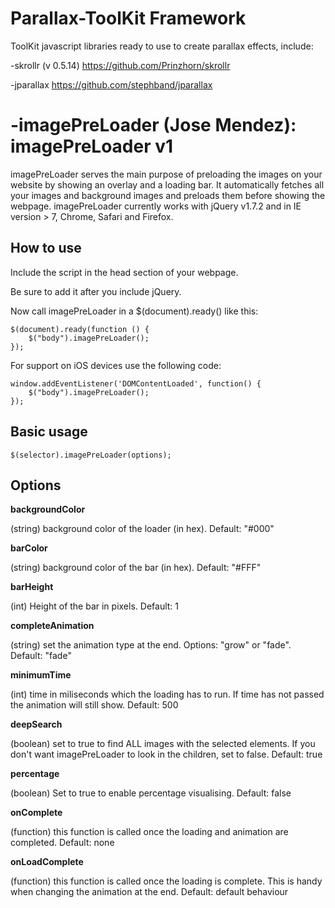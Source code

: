 Parallax-ToolKit Framework
================

ToolKit javascript libraries ready to use to create parallax effects, include:

-skrollr (v 0.5.14) https://github.com/Prinzhorn/skrollr

-jparallax https://github.com/stephband/jparallax

-imagePreLoader (Jose Mendez):
imagePreLoader v1
==============

imagePreLoader serves the main purpose of preloading the images on your website by showing an overlay and a loading bar. It automatically fetches all your images and background images and preloads them before showing the webpage.
imagePreLoader currently works with jQuery v1.7.2 and in IE version > 7, Chrome, Safari and Firefox.


How to use
----------

Include the script in the head section of your webpage.

  <script src="path/to/file/jquery.imagePreLoader.js" type="text/javascript"></script>

Be sure to add it after you include jQuery.

Now call imagePreLoader in a $(document).ready() like this:

	$(document).ready(function () {
		$("body").imagePreLoader();
	});
	
For support on iOS devices use the following code:

	window.addEventListener('DOMContentLoaded', function() {
		$("body").imagePreLoader();
	});

Basic usage
-----------

    $(selector).imagePreLoader(options);
	
Options
-------

**backgroundColor**

(string) background color of the loader (in hex).
Default: "#000"
	
**barColor**

(string) background color of the bar (in hex).
Default: "#FFF"

**barHeight**

(int) Height of the bar in pixels.
Default: 1

**completeAnimation**

(string) set the animation type at the end. Options: "grow" or "fade".
Default: "fade"

**minimumTime**

(int) time in miliseconds which the loading has to run. If time has not passed the animation will still show.
Default: 500

**deepSearch**

(boolean) set to true to find ALL images with the selected elements. If you don't want imagePreLoader to look in the children, set to false.
Default: true
	
**percentage**

(boolean) Set to true to enable percentage visualising.
Default: false

**onComplete**

(function) this function is called once the loading and animation are completed.
Default: none

**onLoadComplete**

(function) this function is called once the loading is complete. This is handy when changing the animation at the end.
Default: default behaviour
